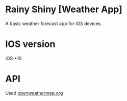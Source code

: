 # Rainy Shiny [Weather App]
A basic weather forecast app for IOS devices.

# IOS version
IOS +10

# API
Used <a href="https://openweathermap.org" target="_blank">openweathermap.org</a>

